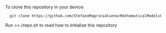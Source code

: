 To clone this repository in your device:
~~~bash
  git clone https://github.com/StefanoMagriniAlunno/MathematicalModelsForNeuralNetworks
~~~

Run >>./repo.sh to read how to initialize this repository
